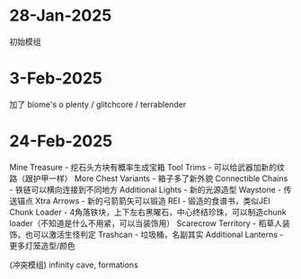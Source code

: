 # 28-Jan-2025
初始模组

# 3-Feb-2025
加了 biome's o plenty / glitchcore / terrablender

# 24-Feb-2025
Mine Treasure - 挖石头方块有概率生成宝箱
Tool Trims - 可以给武器加新的纹路（跟护甲一样）
More Chest Variants - 箱子多了新外貌
Connectible Chains - 铁链可以横向连接到不同地方
Additional Lights - 新的光源造型
Waystone - 传送锚点
Xtra Arrows - 新的弓箭箭矢可以锻造
REI - 锻造的食谱书，类似JEI
Chunk Loader - 4角落铁块，上下左右黑曜石，中心终结珍珠，可以制造chunk loader（不知道是什么不用紧，可以当装饰用）
Scarecrow Territory - 稻草人装饰，也可以激活生怪判定
Trashcan - 垃圾桶，名副其实
Additional Lanterns - 更多灯笼造型/颜色

(冲突模组) infinity cave, formations